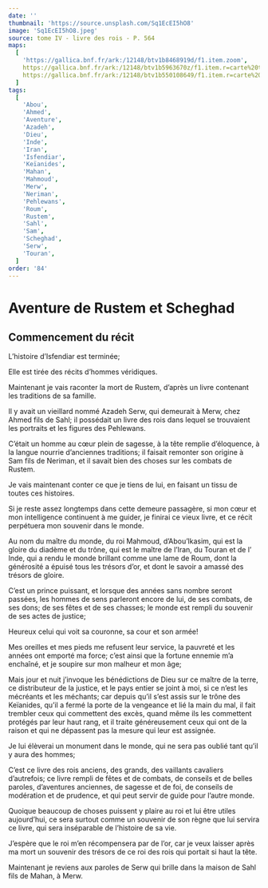 ```yaml
---
date: ''
thumbnail: 'https://source.unsplash.com/Sq1EcEI5hO8'
image: 'Sq1EcEI5hO8.jpeg'
source: tome IV - livre des rois - P. 564
maps:
  [
    'https://gallica.bnf.fr/ark:/12148/btv1b8468919d/f1.item.zoom',
    https://gallica.bnf.fr/ark:/12148/btv1b5963670z/f1.item.r=carte%20touran.zoom,
    https://gallica.bnf.fr/ark:/12148/btv1b550108649/f1.item.r=carte%20touran.zoom,
  ]
tags:
  [
    'Abou',
    'Ahmed',
    'Aventure',
    'Azadeh',
    'Dieu',
    'Inde',
    'Iran',
    'Isfendiar',
    'Keïanides',
    'Mahan',
    'Mahmoud',
    'Merw',
    'Neriman',
    'Pehlewans',
    'Roum',
    'Rustem',
    'Sahl',
    'Sam',
    'Scheghad',
    'Serw',
    'Touran',
  ]
order: '84'
---
```


# Aventure de Rustem et Scheghad

## Commencement du récit

L’histoire d’Isfendiar est terminée;

Elle est tirée des récits d’hommes véridiques.

Maintenant je vais raconter la mort de Rustem, d’après un livre contenant les traditions de sa famille.

Il y avait un vieillard nommé Azadeh Serw, qui demeurait à Merw, chez Ahmed fils de Sahl; il possédait un livre des rois dans lequel se trouvaient les portraits et les figures des Pehlewans.

C’était un homme au cœur plein de sagesse, à la tête remplie d’éloquence, à la langue nourrie d’anciennes traditions; il faisait remonter son origine à Sam fils de Neriman, et il savait bien des choses sur les combats de Rustem.

Je vais maintenant conter ce que je tiens de lui, en faisant un tissu de toutes ces histoires.

Si je reste assez longtemps dans cette demeure passagère, si mon cœur et mon intelligence continuent à me guider, je finirai ce vieux livre, et ce récit perpétuera mon souvenir dans le monde.

Au nom du maître du monde, du roi Mahmoud, d’Abou’lkasim, qui est la gloire du diadème et du trône, qui est le maître de l’Iran, du Touran et de l’ Inde, qui a rendu le monde brillant comme une lame de Roum, dont la générosité a épuisé tous les trésors d’or, et dont le savoir a amassé des trésors de gloire.

C’est un prince puissant, et lorsque des années sans nombre seront passées, les hommes de sens parleront encore de lui, de ses combats, de ses dons; de ses fêtes et de ses chasses; le monde est rempli du souvenir de ses actes de justice;

Heureux celui qui voit sa couronne, sa cour et son armée!

Mes oreilles et mes pieds me refusent leur service, la pauvreté et les années ont emporté ma force; c’est ainsi que la fortune ennemie m’a enchaîné, et je soupire sur mon malheur et mon âge;

Mais jour et nuit j’invoque les bénédictions de Dieu sur ce maître de la terre, ce distributeur de la justice, et le pays entier se joint à moi, si ce n’est les mécréants et les méchants; car depuis qu’il s’est assis sur le trône des Keïanides, qu’il a fermé la porte de la vengeance et lié la main du mal, il fait trembler ceux qui commettent des excès, quand même ils les commettent protégés par leur haut rang, et il traite généreusement ceux qui ont de la raison et qui ne dépassent pas la mesure qui leur est assignée.

Je lui élèverai un monument dans le monde, qui ne sera pas oublié tant qu’il y aura des hommes;

C’est ce livre des rois anciens, des grands, des vaillants cavaliers d’autrefois; ce livre rempli de fêtes et de combats, de conseils et de belles paroles, d’aventures anciennes, de sagesse et de foi, de conseils de modération et de prudence, et qui peut servir de guide pour l’autre monde.

Quoique beaucoup de choses puissent y plaire au roi et lui être utiles aujourd’hui, ce sera surtout comme un souvenir de son règne que lui servira ce livre, qui sera inséparable de l’histoire de sa vie.

J’espère que le roi m’en récompensera par de l’or, car je veux laisser après ma mort un souvenir des trésors de ce roi des rois qui portait si haut la tête.

Maintenant je reviens aux paroles de Serw qui brille dans la maison de Sahl fils de Mahan, à Merw.
